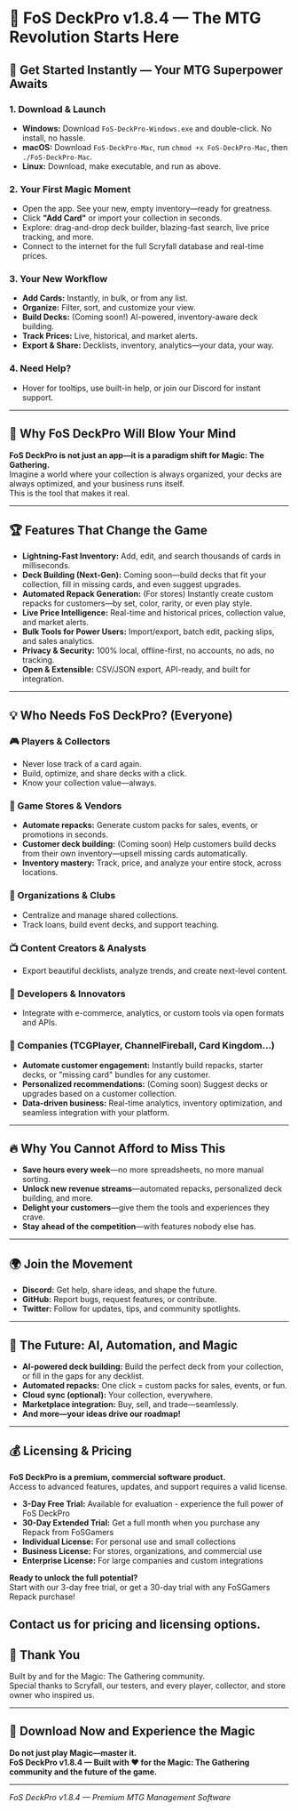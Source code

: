 # 🎴 FoS DeckPro v1.8.4 — The MTG Revolution Starts Here

## 🚦 Get Started Instantly — Your MTG Superpower Awaits

### 1. Download & Launch

- **Windows:** Download `FoS-DeckPro-Windows.exe` and double-click. No install, no hassle.
- **macOS:** Download `FoS-DeckPro-Mac`, run `chmod +x FoS-DeckPro-Mac`, then `./FoS-DeckPro-Mac`.
- **Linux:** Download, make executable, and run as above.

### 2. Your First Magic Moment

- Open the app. See your new, empty inventory—ready for greatness.
- Click **"Add Card"** or import your collection in seconds.
- Explore: drag-and-drop deck builder, blazing-fast search, live price tracking, and more.
- Connect to the internet for the full Scryfall database and real-time prices.

### 3. Your New Workflow

- **Add Cards:** Instantly, in bulk, or from any list.
- **Organize:** Filter, sort, and customize your view.
- **Build Decks:** (Coming soon!) AI-powered, inventory-aware deck building.
- **Track Prices:** Live, historical, and market alerts.
- **Export & Share:** Decklists, inventory, analytics—your data, your way.

### 4. Need Help?

- Hover for tooltips, use built-in help, or join our Discord for instant support.

---

## 🚀 Why FoS DeckPro Will Blow Your Mind

**FoS DeckPro is not just an app—it is a paradigm shift for Magic: The Gathering.**  
Imagine a world where your collection is always organized, your decks are always optimized, and your business runs itself.  
This is the tool that makes it real.

---

## 🏆 Features That Change the Game

- **Lightning-Fast Inventory:** Add, edit, and search thousands of cards in milliseconds.
- **Deck Building (Next-Gen):** Coming soon—build decks that fit your collection, fill in missing cards, and even suggest upgrades.
- **Automated Repack Generation:** (For stores) Instantly create custom repacks for customers—by set, color, rarity, or even play style.
- **Live Price Intelligence:** Real-time and historical prices, collection value, and market alerts.
- **Bulk Tools for Power Users:** Import/export, batch edit, packing slips, and sales analytics.
- **Privacy & Security:** 100% local, offline-first, no accounts, no ads, no tracking.
- **Open & Extensible:** CSV/JSON export, API-ready, and built for integration.

---

## 💡 Who Needs FoS DeckPro? (Everyone)

### 🎮 Players & Collectors
- Never lose track of a card again.
- Build, optimize, and share decks with a click.
- Know your collection value—always.

### 🏪 Game Stores & Vendors
- **Automate repacks:** Generate custom packs for sales, events, or promotions in seconds.
- **Customer deck building:** (Coming soon) Help customers build decks from their own inventory—upsell missing cards automatically.
- **Inventory mastery:** Track, price, and analyze your entire stock, across locations.

### 🏢 Organizations & Clubs
- Centralize and manage shared collections.
- Track loans, build event decks, and support teaching.

### 📺 Content Creators & Analysts
- Export beautiful decklists, analyze trends, and create next-level content.

### 🤖 Developers & Innovators
- Integrate with e-commerce, analytics, or custom tools via open formats and APIs.

### 🏢 Companies (TCGPlayer, ChannelFireball, Card Kingdom…)
- **Automate customer engagement:** Instantly build repacks, starter decks, or "missing card" bundles for any customer.
- **Personalized recommendations:** (Coming soon) Suggest decks or upgrades based on a customer collection.
- **Data-driven business:** Real-time analytics, inventory optimization, and seamless integration with your platform.

---

## 🔥 Why You Cannot Afford to Miss This

- **Save hours every week**—no more spreadsheets, no more manual sorting.
- **Unlock new revenue streams**—automated repacks, personalized deck building, and more.
- **Delight your customers**—give them the tools and experiences they crave.
- **Stay ahead of the competition**—with features nobody else has.

---

## 🌍 Join the Movement

- **Discord:** Get help, share ideas, and shape the future.
- **GitHub:** Report bugs, request features, or contribute.
- **Twitter:** Follow for updates, tips, and community spotlights.

---

## 🔮 The Future: AI, Automation, and Magic

- **AI-powered deck building:** Build the perfect deck from your collection, or fill in the gaps for any decklist.
- **Automated repacks:** One click = custom packs for sales, events, or fun.
- **Cloud sync (optional):** Your collection, everywhere.
- **Marketplace integration:** Buy, sell, and trade—seamlessly.
- **And more—your ideas drive our roadmap!**

---

## 💰 Licensing & Pricing

**FoS DeckPro is a premium, commercial software product.**  
Access to advanced features, updates, and support requires a valid license.

- **3-Day Free Trial:** Available for evaluation - experience the full power of FoS DeckPro
- **30-Day Extended Trial:** Get a full month when you purchase any Repack from FoSGamers
- **Individual License:** For personal use and small collections
- **Business License:** For stores, organizations, and commercial use
- **Enterprise License:** For large companies and custom integrations

**Ready to unlock the full potential?**  
Start with our 3-day free trial, or get a 30-day trial with any FoSGamers Repack purchase!

**Contact us for pricing and licensing options.**
---

## 🙏 Thank You

Built by and for the Magic: The Gathering community.  
Special thanks to Scryfall, our testers, and every player, collector, and store owner who inspired us.

---

## 🎉 Download Now and Experience the Magic

**Do not just play Magic—master it.  
FoS DeckPro v1.8.4 — Built with ❤️ for the Magic: The Gathering community and the future of the game.**

---

*FoS DeckPro v1.8.4 — Premium MTG Management Software*
